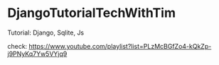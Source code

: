 # DjangoTutorialTechWithTim

Tutorial: Django, Sqlite, Js

check: https://www.youtube.com/playlist?list=PLzMcBGfZo4-kQkZp-j9PNyKq7Yw5VYjq9
